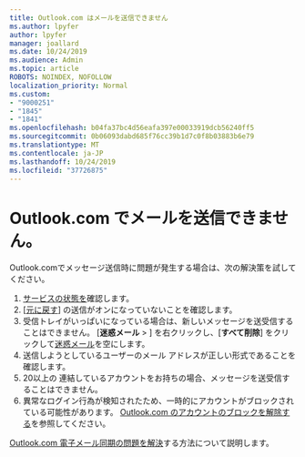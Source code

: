 ```yaml
---
title: Outlook.com はメールを送信できません
ms.author: lpyfer
author: lpyfer
manager: joallard
ms.date: 10/24/2019
ms.audience: Admin
ms.topic: article
ROBOTS: NOINDEX, NOFOLLOW
localization_priority: Normal
ms.custom:
- "9000251"
- "1845"
- "1841"
ms.openlocfilehash: b04fa37bc4d56eafa397e00033919dcb56240ff5
ms.sourcegitcommit: 0b06093dabd685f76cc39b1d7c0f8b03883b6e79
ms.translationtype: MT
ms.contentlocale: ja-JP
ms.lasthandoff: 10/24/2019
ms.locfileid: "37726875"
---
```

# <a name="unable-to-send-email-in-outlookcom"></a>Outlook.com でメールを送信できません。

Outlook.comでメッセージ送信時に問題が発生する場合は、次の解決策を試してください。

1. [サービスの状態を](https://go.microsoft.com/fwlink/p/?linkid=837482)確認します。 
2. [[元に戻す](https://outlook.live.com/mail/options/mail/messageContent/undoSend)] の送信がオンになっていないことを確認します。
3. 受信トレイがいっぱいになっている場合は、新しいメッセージを送受信することはできません。 [**迷惑メール** > ] を右クリックし、[**すべて削除**] をクリックして[迷惑メール](https://outlook.live.com/mail/junkemail)を空にします。
4. 送信しようとしているユーザーのメール アドレスが正しい形式であることを確認します。
5. 20以上の 連結しているアカウントをお持ちの場合、メッセージを送受信することはできません。
6. 異常なログイン行為が検知されたため、一時的にアカウントがブロックされている可能性があります。 [Outlook.com のアカウントのブロックを解除する](https://support.office.com/article/f4ad2701-d166-4d8b-8a6a-9af2a1f8a4c4)を参照してください。

[Outlook.com 電子メール同期の問題を解決](https://support.office.com/article/d39e3341-8d79-4bf1-b3c7-ded602233642)する方法について説明します。